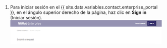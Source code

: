 1. Para iniciar sesión en el {{ site.data.variables.contact.enterprise_portal }}, en el ángulo superior derecho de la página, haz clic en **Sign in** (Iniciar sesión). ![Inicia sesión en {{ site.data.variables.contact.enterprise_portal }}](/assets/images/enterprise/support/sign-in-support-portal.png)
